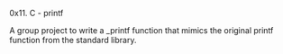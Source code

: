 0x11. C - printf

A group project to write a _printf function that mimics the original printf function from the standard library.

